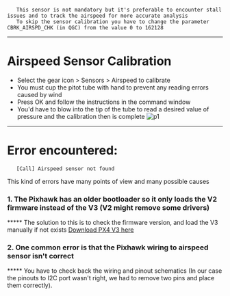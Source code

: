 
       This sensor is not mandatory but it's preferable to encounter stall issues and to track the airspeed for more accurate analysis
       To skip the sensor calibration you have to change the parameter CBRK_AIRSPD_CHK (in QGC) from the value 0 to 162128
------------------------------------------------------------------------------------------------------------------------------
# Airspeed Sensor Calibration
* Select the gear icon > Sensors > Airspeed to calibrate
* You must cup the pitot tube with hand to prevent any reading errors caused by wind
* Press OK and follow the instructions in the command window
* You'd have to blow into the tip of the tube to read a desired value of pressure and the calibration then is complete
![p1](https://docs.qgroundcontrol.com/assets/setup/sensors_airspeed.jpg)
-----------------------------------------------------------------------------------------------------------------------------
# Error encountered:
       [Call] Airspeed sensor not found
This kind of errors have many points of view and many possible causes
### 1. The Pixhawk has an older bootloader so it only loads the V2 firmware instead of the V3 (V2 might remove some drivers)

***** The solution to this is to check the firmware version, and load the V3 manually if not exists [Download PX4 V3 here](http://px4-travis.s3.amazonaws.com/Firmware/stable/px4fmu-v3_default.px4)

### 2. One common error is that the Pixhawk wiring to airspeed sensor isn't correct

***** You have to check back the wiring and pinout schematics (In our case the pinouts to I2C port wasn't right, we had to remove two pins and place them correctly).
